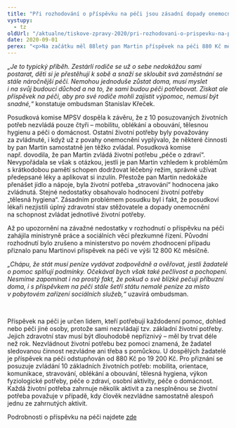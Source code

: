 ```yaml
---
title: "Při rozhodování o příspěvku na péči jsou zásadní dopady onemocnění na schopnost žít bez pomoci"
vystupy:
  - tz
oldUrl: "/aktualne/tiskove-zpravy-2020/pri-rozhodovani-o-prispevku-na-peci-jsou-zasadni-dopady-onemocneni-na-schopnost-zit-be"
date: 2020-09-01
perex: "<p>Na začátku měl 88letý pan Martin příspěvek na péči 880 Kč měsíčně. Přitom byl trvale ležící s vážným postižením kyčelních kloubů, plicním a cévním onemocněním a mírnou demencí. Proti rozhodnutí Úřadu práce se odvolal, ale neuspěl. Na konci mu byl přiznán příspěvek na péči 12 800 Kč měsíčně a ombudsman mohl případ uzavřít.</p>"
---
```


<!-- imported from the old website -->

<p><i>„Je to typický příběh. Zestárlí rodiče se už o sebe nedokážou sami postarat, děti si je přestěhují k sobě a snaží se skloubit svá zaměstnání se stále náročnější péčí. Nemohou jednoduše zůstat doma, musí myslet i na svůj budoucí důchod a na to, že sami budou péči potřebovat. Získat ale příspěvek na péči, aby pro své rodiče mohli zajistit výpomoc, nemusí být snadné,“</i> konstatuje ombudsman Stanislav Křeček.</p> <p>Posudková komise MPSV dospěla k závěru, že z 10 posuzovaných životních potřeb nezvládá pouze čtyři – mobilitu, oblékání a obouvání, tělesnou hygienu a péči o domácnost. Ostatní životní potřeby byly považovány za zvládnuté, i když už z povahy onemocnění vyplývalo, že některé činnosti by pan Martin samostatně jen těžko zvládal. Posudková komise např. dovodila, že pan Martin zvládá životní potřebu „péče o zdraví“. Nevypořádala se však s otázkou, jestli je pan Martin vzhledem k problémům s krátkodobou pamětí schopen dodržovat léčebný režim, správně užívat předepsané léky a aplikovat si inzulín. Přestože pan Martin nedokáže přenášet jídlo a nápoje, byla životní potřeba „stravování“ hodnocena jako zvládnutá. Stejné nedostatky obsahovalo hodnocení životní potřeby „tělesná hygiena“. Zásadním problémem posudku byl i fakt, že posudkoví lékaři nezjistili úplný zdravotní stav stěžovatele a dopady onemocnění na schopnost zvládat jednotlivé životní potřeby.</p> <p>Až po upozornění na závažné nedostatky v rozhodnutí o příspěvku na péči zahájila ministryně práce a sociálních věcí přezkumné řízení. Původní rozhodnutí bylo zrušeno a ministerstvo po novém zhodnocení případu přiznalo panu Martinovi příspěvek na péči ve výši 12 800 Kč měsíčně.</p> <p><i>„Chápu, že stát musí peníze vydávat zodpovědně a ověřovat, jestli žadatelé o pomoc splňují podmínky. Očekával bych však také pečlivost a pochopení. Nesmíme zapomínat i na prostý fakt, že pokud o své blízké pečují příbuzní doma, i s příspěvkem na péči stále šetří státu nemalé peníze za místo v pobytovém zařízení sociálních služeb,“</i> uzavírá ombudsman.</p> <p> </p> <p>Příspěvek na péči je určen lidem, kteří potřebují každodenní pomoc, dohled nebo péči jiné osoby, protože sami nezvládají tzv. základní životní potřeby. Jejich zdravotní stav musí být dlouhodobě nepříznivý – měl by trvat déle než rok. Nezvládnout životní potřebu bez pomoci znamená, že žadatel sledovanou činnost nezvládne ani třeba s pomůckou. U dospělých žadatelé je příspěvek na péči odstupňován od 880 Kč po 19 200 Kč. Pro přiznání se posuzuje zvládání 10 základních životních potřeb: mobilita, orientace, komunikace, stravování, oblékání a obouvání, tělesná hygiena, výkon fyziologické potřeby, péče o zdraví, osobní aktivity, péče o domácnost. Každá životní potřeba zahrnuje několik aktivit a za nesplněnou se životní potřeba považuje v případě, kdy člověk nezvládne samostatně alespoň jednu ze zahrnutých aktivit.</p> Podrobnosti o příspěvku na péči najdete <a href="/uploads-import/Letaky/Prispevek-na-peci.pdf" target="_blank">zde</a>

